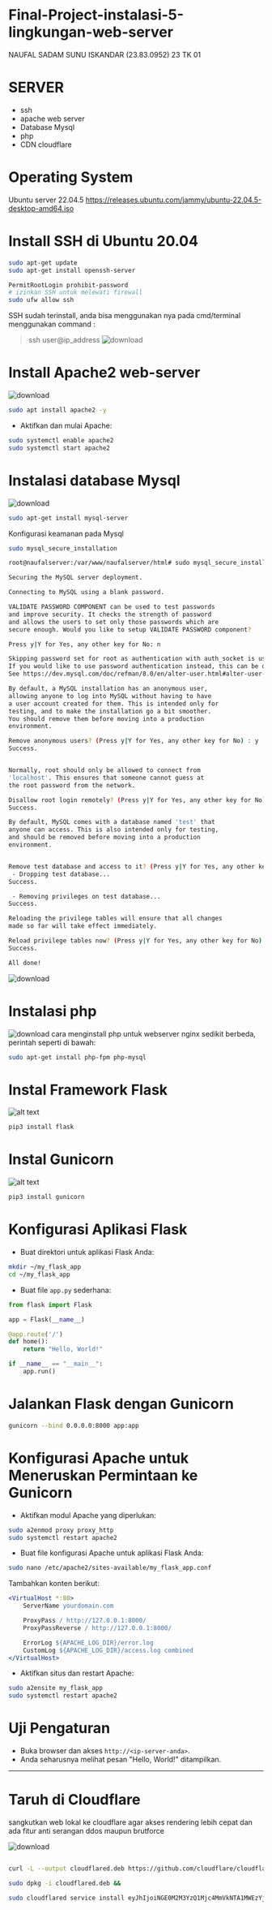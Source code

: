 # Final-Project-instalasi-5-lingkungan-web-server
NAUFAL SADAM SUNU ISKANDAR (23.83.0952) 23 TK 01



# SERVER
- ssh
- apache web server
- Database Mysql
- php
- CDN cloudflare

# Operating System
Ubuntu server 22.04.5 https://releases.ubuntu.com/jammy/ubuntu-22.04.5-desktop-amd64.iso

# Install SSH di Ubuntu 20.04
```bash
sudo apt-get update
sudo apt-get install openssh-server

PermitRootLogin prohibit-password
# izinkan SSH untuk melewati firewall
sudo ufw allow ssh
```
SSH sudah terinstall, anda bisa menggunakan nya pada cmd/terminal
menggunakan command :

> ssh user@ip_address
![download](https://github.com/nopaldev/Final-Project-instalasi-5-lingkungan-web-server/blob/main/webku.png)
# Install Apache2 web-server
![download](https://raw.githubusercontent.com/Tuanvallen/FINAL-Projek-OS-Server-Sistem-Admiin/refs/heads/main/Foto%20Instalasi/Apache_img.png)


```bash
sudo apt install apache2 -y
```
- Aktifkan dan mulai Apache:
```bash
sudo systemctl enable apache2
sudo systemctl start apache2
```

# Instalasi database Mysql
![download](https://github.com/nopaldev/Final-Project-instalasi-5-lingkungan-web-server/blob/main/MySQL-Logo.jpeg)
```bash
sudo apt-get install mysql-server
```
Konfigurasi keamanan pada Mysql
```bash
sudo mysql_secure_installation

```
```bash
root@naufalserver:/var/www/naufalserver/html# sudo mysql_secure_installation

Securing the MySQL server deployment.

Connecting to MySQL using a blank password.

VALIDATE PASSWORD COMPONENT can be used to test passwords
and improve security. It checks the strength of password
and allows the users to set only those passwords which are
secure enough. Would you like to setup VALIDATE PASSWORD component?

Press y|Y for Yes, any other key for No: n

Skipping password set for root as authentication with auth_socket is used by default.
If you would like to use password authentication instead, this can be done with the "ALTER_USER" command.
See https://dev.mysql.com/doc/refman/8.0/en/alter-user.html#alter-user-password-management for more information.

By default, a MySQL installation has an anonymous user,
allowing anyone to log into MySQL without having to have
a user account created for them. This is intended only for
testing, and to make the installation go a bit smoother.
You should remove them before moving into a production
environment.

Remove anonymous users? (Press y|Y for Yes, any other key for No) : y
Success.


Normally, root should only be allowed to connect from
'localhost'. This ensures that someone cannot guess at
the root password from the network.

Disallow root login remotely? (Press y|Y for Yes, any other key for No) : y
Success.

By default, MySQL comes with a database named 'test' that
anyone can access. This is also intended only for testing,
and should be removed before moving into a production
environment.


Remove test database and access to it? (Press y|Y for Yes, any other key for No) : y
 - Dropping test database...
Success.

 - Removing privileges on test database...
Success.

Reloading the privilege tables will ensure that all changes
made so far will take effect immediately.

Reload privilege tables now? (Press y|Y for Yes, any other key for No) : y
Success.

All done!

```
![download](https://github.com/nopaldev/Final-Project-instalasi-5-lingkungan-web-server/blob/main/ssmysql.png)
# Instalasi php
![download](https://github.com/nopaldev/Final-Project-instalasi-5-lingkungan-web-server/blob/main/php.png)
cara menginstall php untuk webserver nginx sedikit berbeda, perintah seperti di bawah:
```bash
sudo apt-get install php-fpm php-mysql

```


# Instal Framework Flask

![alt text](https://github.com/Tuanvallen/FINAL-Projek-OS-Server-Sistem-Admiin/blob/main/Foto%20Instalasi/flask1.png?raw=true)

```bash
pip3 install flask
```

# Instal Gunicorn

![alt text](https://github.com/Tuanvallen/FINAL-Projek-OS-Server-Sistem-Admiin/blob/main/Foto%20Instalasi/Gunicorn.jpeg?raw=true)


```bash
pip3 install gunicorn
```


# Konfigurasi Aplikasi Flask
- Buat direktori untuk aplikasi Flask Anda:
```bash
mkdir ~/my_flask_app
cd ~/my_flask_app
```
- Buat file `app.py` sederhana:
```python
from flask import Flask

app = Flask(__name__)

@app.route('/')
def home():
    return "Hello, World!"

if __name__ == "__main__":
    app.run()
```

# Jalankan Flask dengan Gunicorn
```bash
gunicorn --bind 0.0.0.0:8000 app:app
```

# Konfigurasi Apache untuk Meneruskan Permintaan ke Gunicorn
- Aktifkan modul Apache yang diperlukan:
```bash
sudo a2enmod proxy proxy_http
sudo systemctl restart apache2
```
- Buat file konfigurasi Apache untuk aplikasi Flask Anda:
```bash
sudo nano /etc/apache2/sites-available/my_flask_app.conf
```
Tambahkan konten berikut:
```apache
<VirtualHost *:80>
    ServerName yourdomain.com

    ProxyPass / http://127.0.0.1:8000/
    ProxyPassReverse / http://127.0.0.1:8000/

    ErrorLog ${APACHE_LOG_DIR}/error.log
    CustomLog ${APACHE_LOG_DIR}/access.log combined
</VirtualHost>
```
- Aktifkan situs dan restart Apache:
```bash
sudo a2ensite my_flask_app
sudo systemctl restart apache2
```

# Uji Pengaturan
- Buka browser dan akses `http://<ip-server-anda>`.
- Anda seharusnya melihat pesan "Hello, World!" ditampilkan.

---



# Taruh di Cloudflare
sangkutkan web lokal ke cloudflare agar akses rendering lebih cepat dan ada fitur anti serangan ddos maupun brutforce

![download](https://github.com/nopaldev/Final-Project-instalasi-5-lingkungan-web-server/blob/main/cldflr.png)
```bash

curl -L --output cloudflared.deb https://github.com/cloudflare/cloudflared/releases/latest/download/cloudflared-linux-amd64.deb && 

sudo dpkg -i cloudflared.deb && 

sudo cloudflared service install eyJhIjoiNGE0M2M3YzQ1Mjc4MmVkNTA1MWEzYjFmMTdjMDJlM2EiLCJ0IjoiZjliZGE1ZjYtOWY0OS00OTMyLTk2N2ItMmYzZmUyMDUxZGRmIiwicyI6Ik9EQXdZelV6TjJZdE16ZzJNeTAwTW1FM0xUazJZVGN0T1RjNE5UYzNOREZpTlRWaSJ9
```
